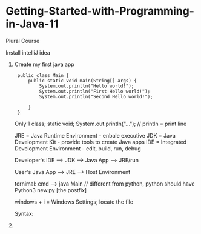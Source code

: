 # Getting-Started-with-Programming-in-Java-11
Plural Course


Install intelliJ idea

1. Create my first java app

        public class Main {
            public static void main(String[] args) {
                System.out.println("Hello world!");
                System.out.println("First Hello world!");
                System.out.println("Second Hello world!");

            }
        }
    
    Only 1 class; static void; System.out.println("...");
      // println = print line
       
   JRE = Java Runtime Environment - enbale executive
   JDK = Java Development Kit - provide tools to create Java apps
   IDE = Integrated Development Environment - edit, build, run, debug
   
   Developer's
   IDE  --> JDK --> Java App  --> JRE/run
   
   User's 
   Java App --> JRE --> Host Environment
   
   ternimal: cmd --> java Main
        // different from python, python should have Python3 new.py [the postfix]
    
    windows + i = Windows Settings; locate the file
    
    Syntax:
    
2. 

